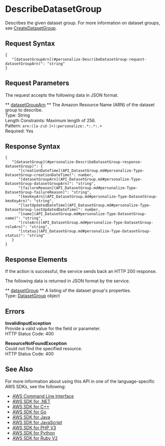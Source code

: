 # DescribeDatasetGroup<a name="API_DescribeDatasetGroup"></a>

Describes the given dataset group\. For more information on dataset groups, see [CreateDatasetGroup](API_CreateDatasetGroup.md)\.

## Request Syntax<a name="API_DescribeDatasetGroup_RequestSyntax"></a>

```
{
   "[datasetGroupArn](#personalize-DescribeDatasetGroup-request-datasetGroupArn)": "string"
}
```

## Request Parameters<a name="API_DescribeDatasetGroup_RequestParameters"></a>

The request accepts the following data in JSON format\.

 ** [datasetGroupArn](#API_DescribeDatasetGroup_RequestSyntax) **   <a name="personalize-DescribeDatasetGroup-request-datasetGroupArn"></a>
The Amazon Resource Name \(ARN\) of the dataset group to describe\.  
Type: String  
Length Constraints: Maximum length of 256\.  
Pattern: `arn:([a-z\d-]+):personalize:.*:.*:.+`   
Required: Yes

## Response Syntax<a name="API_DescribeDatasetGroup_ResponseSyntax"></a>

```
{
   "[datasetGroup](#personalize-DescribeDatasetGroup-response-datasetGroup)": { 
      "[creationDateTime](API_DatasetGroup.md#personalize-Type-DatasetGroup-creationDateTime)": number,
      "[datasetGroupArn](API_DatasetGroup.md#personalize-Type-DatasetGroup-datasetGroupArn)": "string",
      "[failureReason](API_DatasetGroup.md#personalize-Type-DatasetGroup-failureReason)": "string",
      "[kmsKeyArn](API_DatasetGroup.md#personalize-Type-DatasetGroup-kmsKeyArn)": "string",
      "[lastUpdatedDateTime](API_DatasetGroup.md#personalize-Type-DatasetGroup-lastUpdatedDateTime)": number,
      "[name](API_DatasetGroup.md#personalize-Type-DatasetGroup-name)": "string",
      "[roleArn](API_DatasetGroup.md#personalize-Type-DatasetGroup-roleArn)": "string",
      "[status](API_DatasetGroup.md#personalize-Type-DatasetGroup-status)": "string"
   }
}
```

## Response Elements<a name="API_DescribeDatasetGroup_ResponseElements"></a>

If the action is successful, the service sends back an HTTP 200 response\.

The following data is returned in JSON format by the service\.

 ** [datasetGroup](#API_DescribeDatasetGroup_ResponseSyntax) **   <a name="personalize-DescribeDatasetGroup-response-datasetGroup"></a>
A listing of the dataset group's properties\.  
Type: [DatasetGroup](API_DatasetGroup.md) object

## Errors<a name="API_DescribeDatasetGroup_Errors"></a>

 **InvalidInputException**   
Provide a valid value for the field or parameter\.  
HTTP Status Code: 400

 **ResourceNotFoundException**   
Could not find the specified resource\.  
HTTP Status Code: 400

## See Also<a name="API_DescribeDatasetGroup_SeeAlso"></a>

For more information about using this API in one of the language\-specific AWS SDKs, see the following:
+  [AWS Command Line Interface](https://docs.aws.amazon.com/goto/aws-cli/personalize-2018-05-22/DescribeDatasetGroup) 
+  [AWS SDK for \.NET](https://docs.aws.amazon.com/goto/DotNetSDKV3/personalize-2018-05-22/DescribeDatasetGroup) 
+  [AWS SDK for C\+\+](https://docs.aws.amazon.com/goto/SdkForCpp/personalize-2018-05-22/DescribeDatasetGroup) 
+  [AWS SDK for Go](https://docs.aws.amazon.com/goto/SdkForGoV1/personalize-2018-05-22/DescribeDatasetGroup) 
+  [AWS SDK for Java](https://docs.aws.amazon.com/goto/SdkForJava/personalize-2018-05-22/DescribeDatasetGroup) 
+  [AWS SDK for JavaScript](https://docs.aws.amazon.com/goto/AWSJavaScriptSDK/personalize-2018-05-22/DescribeDatasetGroup) 
+  [AWS SDK for PHP V3](https://docs.aws.amazon.com/goto/SdkForPHPV3/personalize-2018-05-22/DescribeDatasetGroup) 
+  [AWS SDK for Python](https://docs.aws.amazon.com/goto/boto3/personalize-2018-05-22/DescribeDatasetGroup) 
+  [AWS SDK for Ruby V2](https://docs.aws.amazon.com/goto/SdkForRubyV2/personalize-2018-05-22/DescribeDatasetGroup) 